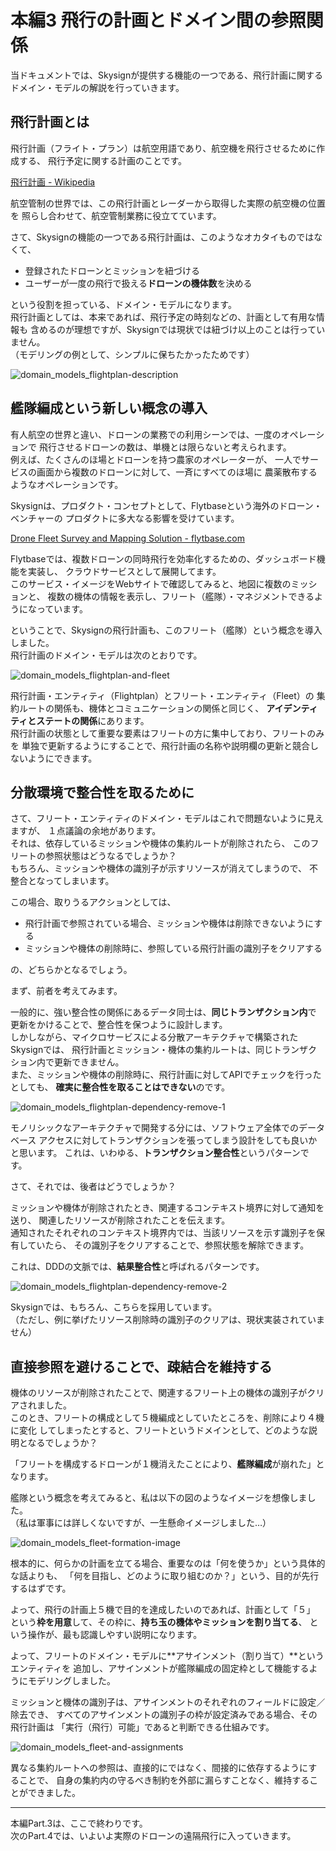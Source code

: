 # 本編3 飛行の計画とドメイン間の参照関係

当ドキュメントでは、Skysignが提供する機能の一つである、飛行計画に関する
ドメイン・モデルの解説を行っていきます。

## 飛行計画とは
飛行計画（フライト・プラン）は航空用語であり、航空機を飛行させるために作成する、
飛行予定に関する計画のことです。

[飛行計画 - Wikipedia](https://ja.wikipedia.org/wiki/%E9%A3%9B%E8%A1%8C%E8%A8%88%E7%94%BB)

航空管制の世界では、この飛行計画とレーダーから取得した実際の航空機の位置を
照らし合わせて、航空管制業務に役立てています。

さて、Skysignの機能の一つである飛行計画は、このようなオカタイものではなくて、

- 登録されたドローンとミッションを紐づける
- ユーザーが一度の飛行で扱える**ドローンの機体数**を決める

という役割を担っている、ドメイン・モデルになります。  
飛行計画としては、本来であれば、飛行予定の時刻などの、計画として有用な情報も
含めるのが理想ですが、Skysignでは現状では紐づけ以上のことは行っていません。  
（モデリングの例として、シンプルに保ちたかったためです）

![domain_models_flightplan-description](./images/domain_models_flightplan-description.png)

## 艦隊編成という新しい概念の導入
有人航空の世界と違い、ドローンの業務での利用シーンでは、一度のオペレーションで
飛行させるドローンの数は、単機とは限らないと考えられます。  
例えば、たくさんのほ場とドローンを持つ農家のオペレーターが、
一人でサービスの画面から複数のドローンに対して、一斉にすべてのほ場に
農薬散布するようなオペレーションです。

Skysignは、プロダクト・コンセプトとして、Flytbaseという海外のドローン・ベンチャーの
プロダクトに多大なる影響を受けています。

[Drone Fleet Survey and Mapping Solution - flytbase.com](https://flytbase.com/survey/)

Flytbaseでは、複数ドローンの同時飛行を効率化するための、ダッシュボード機能を実装し、
クラウドサービスとして展開してます。  
このサービス・イメージをWebサイトで確認してみると、地図に複数のミッションと、
複数の機体の情報を表示し、フリート（艦隊）・マネジメントできるようになっています。

ということで、Skysignの飛行計画も、このフリート（艦隊）という概念を導入しました。  
飛行計画のドメイン・モデルは次のとおりです。

![domain_models_flightplan-and-fleet](./images/domain_models_flightplan-and-fleet.png)

飛行計画・エンティティ（Flightplan）とフリート・エンティティ（Fleet）の
集約ルートの関係も、機体とコミュニケーションの関係と同じく、
**アイデンティティとステートの関係**にあります。  
飛行計画の状態として重要な要素はフリートの方に集中しており、フリートのみを
単独で更新するようにすることで、飛行計画の名称や説明欄の更新と競合しないようにできます。

## 分散環境で整合性を取るために
さて、フリート・エンティティのドメイン・モデルはこれで問題ないように見えますが、
１点議論の余地があります。  
それは、依存しているミッションや機体の集約ルートが削除されたら、
このフリートの参照状態はどうなるでしょうか？  
もちろん、ミッションや機体の識別子が示すリソースが消えてしまうので、
不整合となってしまいます。

この場合、取りうるアクションとしては、

- 飛行計画で参照されている場合、ミッションや機体は削除できないようにする
- ミッションや機体の削除時に、参照している飛行計画の識別子をクリアする

の、どちらかとなるでしょう。

まず、前者を考えてみます。

一般的に、強い整合性の関係にあるデータ同士は、**同じトランザクション内**で
更新をかけることで、整合性を保つように設計します。  
しかしながら、マイクロサービスによる分散アーキテクチャで構築されたSkysignでは、
飛行計画とミッション・機体の集約ルートは、同じトランザクション内で更新できません。  
また、ミッションや機体の削除時に、飛行計画に対してAPIでチェックを行ったとしても、
**確実に整合性を取ることはできない**のです。

![domain_models_flightplan-dependency-remove-1](./images/domain_models_flightplan-dependency-remove-1.png)

モノリシックなアーキテクチャで開発する分には、ソフトウェア全体でのデータベース
アクセスに対してトランザクションを張ってしまう設計をしても良いかと思います。
これは、いわゆる、**トランザクション整合性**というパターンです。

さて、それでは、後者はどうでしょうか？

ミッションや機体が削除されたとき、関連するコンテキスト境界に対して通知を送り、
関連したリソースが削除されたことを伝えます。  
通知されたそれぞれのコンテキスト境界内では、当該リソースを示す識別子を保有していたら、
その識別子をクリアすることで、参照状態を解除できます。

これは、DDDの文脈では、**結果整合性**と呼ばれるパターンです。

![domain_models_flightplan-dependency-remove-2](./images/domain_models_flightplan-dependency-remove-2.png)

Skysignでは、もちろん、こちらを採用しています。  
（ただし、例に挙げたリソース削除時の識別子のクリアは、現状実装されていません）

## 直接参照を避けることで、疎結合を維持する
機体のリソースが削除されたことで、関連するフリート上の機体の識別子がクリアされました。  
このとき、フリートの構成として５機編成としていたところを、削除により４機に変化
してしまったとすると、フリートというドメインとして、どのような説明となるでしょうか？

「フリートを構成するドローンが１機消えたことにより、**艦隊編成**が崩れた」となります。

艦隊という概念を考えてみると、私は以下の図のようなイメージを想像しました。  
（私は軍事には詳しくないですが、一生懸命イメージしました…）

![domain_models_fleet-formation-image](./images/domain_models_fleet-formation-image.png)

根本的に、何らかの計画を立てる場合、重要なのは「何を使うか」という具体的な話よりも、
「何を目指し、どのように取り組むのか？」という、目的が先行するはずです。

よって、飛行の計画上５機で目的を達成したいのであれば、計画として「５」
という**枠を用意**して、その枠に、**持ち玉の機体やミッションを割り当てる**、
という操作が、最も認識しやすい説明になります。

よって、フリートのドメイン・モデルに**アサインメント（割り当て）**というエンティティを
追加し、アサインメントが艦隊編成の固定枠として機能するようにモデリングしました。

ミッションと機体の識別子は、アサインメントのそれぞれのフィールドに設定／除去でき、
すべてのアサインメントの識別子の枠が設定済みである場合、その飛行計画は
「実行（飛行）可能」であると判断できる仕組みです。

![domain_models_fleet-and-assignments](./images/domain_models_fleet-and-assignments.png)

異なる集約ルートへの参照は、直接的にではなく、間接的に依存するようにすることで、
自身の集約内の守るべき制約を外部に漏らすことなく、維持することができました。

--- 

本編Part.3は、ここで終わりです。  
次のPart.4では、いよいよ実際のドローンの遠隔飛行に入っていきます。